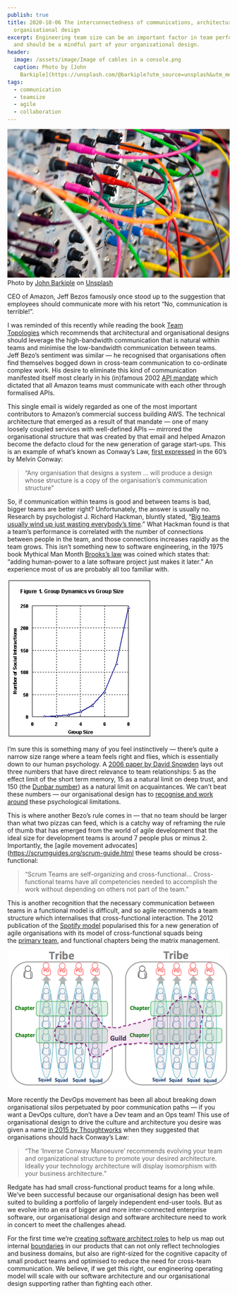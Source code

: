 ```yaml
---
publish: true
title: 2020-10-06 The interconnectedness of communications, architecture, and
  organisational design
excerpt: Engineering team size can be an important factor in team performance
  and should be a mindful part of your organisational design.
header:
  image: /assets/image/Image of cables in a console.png
  caption: Photo by [John
    Barkiple](https://unsplash.com/@barkiple?utm_source=unsplash&utm_medium=referral&utm_content=creditCopyText) on [Unsplash](https://unsplash.com/s/photos/connection-wires?utm_source=unsplash&utm_medium=referral&utm_content=creditCopyText)
tags:
  - communication
  - teamsize
  - agile
  - collaboration
---
```



![Image of cables in a console.png](../assets/images/Image%20of%20cables%20in%20a%20console.png)
Photo by [John Barkiple](https://unsplash.com/@barkiple?utm_source=unsplash&utm_medium=referral&utm_content=creditCopyText) on [Unsplash](https://unsplash.com/s/photos/connection-wires?utm_source=unsplash&utm_medium=referral&utm_content=creditCopyText)

CEO of Amazon, Jeff Bezos famously once stood up to the suggestion that employees should communicate more with his retort “No, communication is terrible!”.

I was reminded of this recently while reading the book [Team Topologies](https://teamtopologies.com/) which recommends that architectural and organisational designs should leverage the high-bandwidth communication that is natural within teams and minimise the low-bandwidth communication between teams. Jeff Bezo’s sentiment was similar — he recognised that organisations often find themselves bogged down in cross-team communication to co-ordinate complex work. His desire to eliminate this kind of communication manifested itself most clearly in his (in)famous 2002 [API mandate](https://pulseasync.com/operators/frameworks-for-remote-working/) which dictated that all Amazon teams must communicate with each other through formalised APIs.

This single email is widely regarded as one of the most important contributors to Amazon’s commercial success building AWS. The technical architecture that emerged as a result of that mandate — one of many loosely coupled services with well-defined APIs — mirrored the organisational structure that was created by that email and helped Amazon become the defacto cloud for the new generation of garage start-ups. This is an example of what’s known as Conway’s Law, [first expressed](http://www.melconway.com/Home/Committees_Paper.html) in the 60’s by Melvin Conway:

> “Any organisation that designs a system … will produce a design whose structure is a copy of the organisation’s communication structure”

So, if communication within teams is good and between teams is bad, bigger teams are better right? Unfortunately, the answer is usually no. Research by psychologist J. Richard Hackman, bluntly stated, “[Big teams usually wind up just wasting everybody’s time](http://hbr.org/2009/05/why-teams-dont-work).” What Hackman found is that a team’s performance is correlated with the number of connections between people in the team, and those connections increases rapidly as the team grows. This isn’t something new to software engineering, in the 1975 book Mythical Man Month [Brooks’s law](http://en.wikipedia.org/wiki/Brooks's_law) was coined which states that: “adding human-power to a late software project just makes it later.” An experience most of us are probably all too familiar with.

![Chart of group interactions vs size.png](../assets/images/Chart%20of%20group%20interactions%20vs%20size.png)

I’m sure this is something many of you feel instinctively — there’s quite a narrow size range where a team feels right and flies, which is essentially down to our human psychology. A [2006 paper by David Snowden](http://oldsite.cognitive-edge.com/blog/entry/logn-0.093-3.389-logcr-1-r20.764-t3410.35-p0.001/logn-0.093-3.389-logcr-1-r20.764-t3410.35-p0.001) lays out three numbers that have direct relevance to team relationships: 5 as the effect limit of the short term memory, 15 as a natural limit on deep trust, and 150 (the [Dunbar number](https://en.wikipedia.org/wiki/Dunbar%27s_number)) as a natural limit on acquaintances. We can’t beat these numbers — our organisational design has to [recognise and work around](https://buffer.com/resources/small-teams-why-startups-often-win-against-google-and-facebook-the-science-behind-why-smaller-teams-get-more-done/) these psychological limitations.

This is where another Bezo’s rule comes in — that no team should be larger than what two pizzas can feed, which is a catchy way of reframing the rule of thumb that has emerged from the world of agile development that the ideal size for development teams is around 7 people plus or minus 2. Importantly, the [agile movement advocates](https://scrumguides.org/scrum-guide.html these teams should be cross-functional:

> “Scrum Teams are self-organizing and cross-functional… Cross-functional teams have all competencies needed to accomplish the work without depending on others not part of the team.”

This is another recognition that the necessary communication between teams in a functional model is difficult, and so agile recommends a team structure which internalises that cross-functional interaction. The 2012 publication of the [Spotify model](https://blog.crisp.se/wp-content/uploads/2012/11/SpotifyScaling.pdf) popularised this for a new generation of agile organisations with its model of cross-functional squads being the [primary team](https://thedignityofwork.com/2018/06/17/building-the-right-first-team/), and functional chapters being the matrix management.

![The spotify model.png](../assets/images/The%20spotify%20model.png)

More recently the DevOps movement has been all about breaking down organisational silos perpetuated by poor communication paths — if you want a DevOps culture, don’t have a Dev team and an Ops team! This use of organisational design to drive the culture and architecture you desire was given a name [in 2015 by Thoughtworks](https://www.thoughtworks.com/radar/techniques/inverse-conway-maneuver) when they suggested that organisations should hack Conway’s Law:

> “The ‘Inverse Conway Manoeuvre’ recommends evolving your team and organizational structure to promote your desired architecture. Ideally your technology architecture will display isomorphism with your business architecture.”

Redgate has had small cross-functional product teams for a long while. We’ve been successful because our organisational design has been well suited to building a portfolio of largely independent end-user tools. But as we evolve into an era of bigger and more inter-connected enterprise software, our organisational design and software architecture need to work in concert to meet the challenges ahead.

For the first time we’re [creating software architect roles](https://www.red-gate.com/our-company/careers/current-opportunities/) to help us map out internal [boundaries](https://martinfowler.com/bliki/BoundedContext.html) in our products that can not only reflect technologies and business domains, but also are right-sized for the cognitive capacity of small product teams and optimised to reduce the need for cross-team communication. We believe, if we get this right, our engineering operating model will scale with our software architecture and our organisational design supporting rather than fighting each other.

   